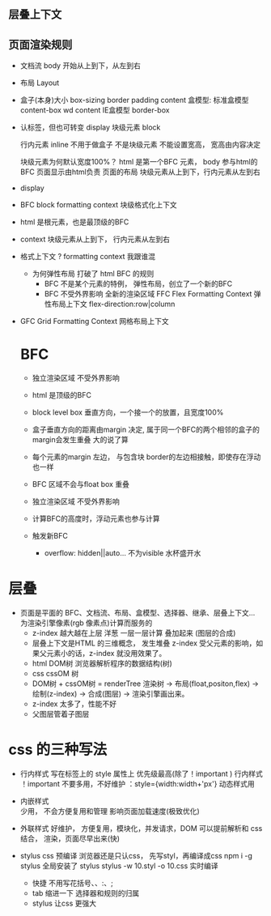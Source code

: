 ## 层叠上下文


## 页面渲染规则

- 文档流
  body 开始从上到下，从左到右
- 布局 Layout
  

- 盒子(本身)大小 
  box-sizing border padding content
  盒模型:
  标准盒模型  content-box  wd content
  IE盒模型 border-box  
 
- 认标签，但也可转变 display
  块级元素 block  

  行内元素 inline 不用于做盒子 不是块级元素 不能设置宽高， 宽高由内容决定

  块级元素为何默认宽度100%？ 
  html 是第一个BFC 元素， body 参与html的BFC
  页面显示由html负责 页面的布局 块级元素从上到下，行内元素从左到右 

- display

- BFC block formatting context 块级格式化上下文
 - html 是根元素，也是最顶级的BFC
 - context 块级元素从上到下， 行内元素从左到右

- 格式上下文 ? formatting context 我跟谁混 
  - 为何弹性布局 打破了 html BFC 的规则
    - BFC 不是某个元素的特例， 弹性布局，创立了一个新的BFC 
    - BFC 不受外界影响 全新的渲染区域 FFC Flex Formatting Context 弹性布局上下文
    flex-direction:row|column 

- GFC Grid Formatting Context 网格布局上下文
  
  # BFC
    - 独立渲染区域 不受外界影响
    - html 是顶级的BFC
    - block level box 垂直方向，一个接一个的放置，且宽度100%
    - 盒子垂直方向的距离由margin 决定, 属于同一个BFC的两个相邻的盒子的margin会发生重叠 大的说了算
    - 每个元素的margin 左边， 与包含块 border的左边相接触，即使存在浮动也一样
    - BFC 区域不会与float box 重叠 
    -  独立渲染区域 不受外界影响
    - 计算BFC的高度时，浮动元素也参与计算  


    - 触发新BFC
      - overflow: hidden||auto... 不为visible
      水杯盛开水 
      
# 层叠
- 页面是平面的
  BFC、文档流、布局、盒模型、选择器、继承、层叠上下文... 为渲染引擎像素(rgb 像素点)计算而服务的 
  - z-index 越大越在上层 洋葱
  一层一层计算 叠加起来 (图层的合成)
  - 层叠上下文是HTML 的三维概念， 发生堆叠 z-index 受父元素的影响，如果父元素小的话，z-index 就没用效果了。
  - html DOM树 浏览器解析程序的数据结构(树)
  - css cssOM 树 
  - DOM树 + cssOM树 = renderTree 渲染树 -> 布局(float,positon,flex) -> 绘制(z-index) -> 合成(图层) -> 渲染引擎画出来。
  - z-index 太多了，性能不好
  - 父图层管着子图层 


# css 的三种写法
  - 行内样式 
    写在标签上的 style 属性上 优先级最高(除了！important ) 行内样式 ！important 不要多用，不好维护 
    ：style={width:width+'px'} 动态样式用 
  - 内嵌样式  
    少用， 不会方便复用和管理 影响页面加载速度(极致优化)
  - 外联样式
    好维护， 方便复用，模块化，并发请求，DOM 可以提前解析和 css 结合， 渲染，页面尽早出来(快)

- stylus 
  css 预编译 
  浏览器还是只认css， 先写styl，再编译成css 
  npm i -g stylus 全局安装了 stylus 
  stylus -w 10.styl -o 10.css 实时编译
  - 快捷 不用写花括号、、:、;
  - tab 缩进一下 选择器和规则的归属
  - stylus 让css 更强大